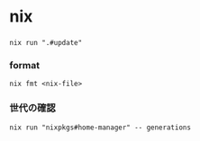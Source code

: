 # nix

###

```shell
nix run ".#update"
```

### format

```shell
nix fmt <nix-file>
```

### 世代の確認

```shell
nix run "nixpkgs#home-manager" -- generations
```
